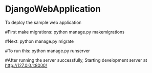 # DjangoWebApplication
To deploy the sample web application


#First make migrations: python manage.py makemigrations

#Next: python manage.py migrate

#To run this: python manage.py runserver

#After running the server successfully, Starting development server at http://127.0.0.1:8000/
